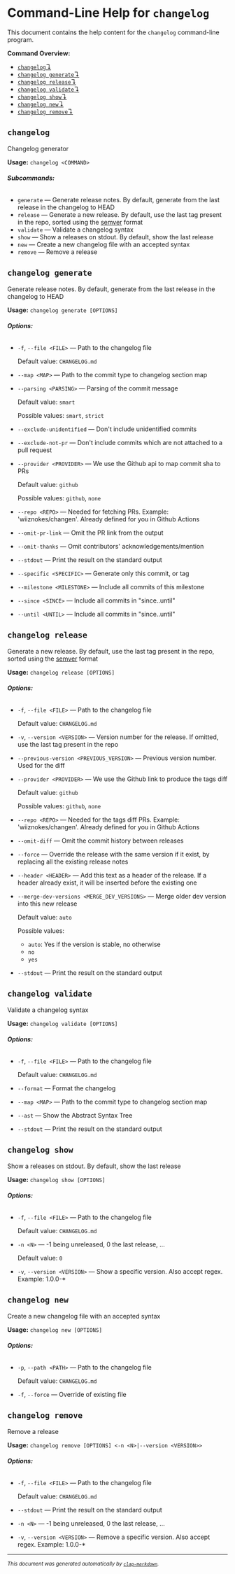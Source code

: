 # Command-Line Help for `changelog`

This document contains the help content for the `changelog` command-line program.

**Command Overview:**

* [`changelog`↴](#changelog)
* [`changelog generate`↴](#changenerate)
* [`changelog release`↴](#changelog-release)
* [`changelog validate`↴](#changelog-validate)
* [`changelog show`↴](#changelog-show)
* [`changelog new`↴](#changelog-new)
* [`changelog remove`↴](#changelog-remove)

## `changelog`

Changelog generator

**Usage:** `changelog <COMMAND>`

###### **Subcommands:**

* `generate` — Generate release notes. By default, generate from the last release in the changelog to HEAD
* `release` — Generate a new release. By default, use the last tag present in the repo, sorted using the [semver](https://semver.org/) format
* `validate` — Validate a changelog syntax
* `show` — Show a releases on stdout. By default, show the last release
* `new` — Create a new changelog file with an accepted syntax
* `remove` — Remove a release



## `changelog generate`

Generate release notes. By default, generate from the last release in the changelog to HEAD

**Usage:** `changelog generate [OPTIONS]`

###### **Options:**

* `-f`, `--file <FILE>` — Path to the changelog file

  Default value: `CHANGELOG.md`
* `--map <MAP>` — Path to the commit type to changelog section map
* `--parsing <PARSING>` — Parsing of the commit message

  Default value: `smart`

  Possible values: `smart`, `strict`

* `--exclude-unidentified` — Don't include unidentified commits
* `--exclude-not-pr` — Don't include commits which are not attached to a pull request
* `--provider <PROVIDER>` — We use the Github api to map commit sha to PRs

  Default value: `github`

  Possible values: `github`, `none`

* `--repo <REPO>` — Needed for fetching PRs. Example: 'wiiznokes/changen'. Already defined for you in Github Actions
* `--omit-pr-link` — Omit the PR link from the output
* `--omit-thanks` — Omit contributors' acknowledgements/mention
* `--stdout` — Print the result on the standard output
* `--specific <SPECIFIC>` — Generate only this commit, or tag
* `--milestone <MILESTONE>` — Include all commits of this milestone
* `--since <SINCE>` — Include all commits in \"since..until\"
* `--until <UNTIL>` — Include all commits in \"since..until\"



## `changelog release`

Generate a new release. By default, use the last tag present in the repo, sorted using the [semver](https://semver.org/) format

**Usage:** `changelog release [OPTIONS]`

###### **Options:**

* `-f`, `--file <FILE>` — Path to the changelog file

  Default value: `CHANGELOG.md`
* `-v`, `--version <VERSION>` — Version number for the release. If omitted, use the last tag present in the repo
* `--previous-version <PREVIOUS_VERSION>` — Previous version number. Used for the diff
* `--provider <PROVIDER>` — We use the Github link to produce the tags diff

  Default value: `github`

  Possible values: `github`, `none`

* `--repo <REPO>` — Needed for the tags diff PRs. Example: 'wiiznokes/changen'. Already defined for you in Github Actions
* `--omit-diff` — Omit the commit history between releases
* `--force` — Override the release with the same version if it exist, by replacing all the existing release notes
* `--header <HEADER>` — Add this text as a header of the release. If a header already exist, it will be inserted before the existing one
* `--merge-dev-versions <MERGE_DEV_VERSIONS>` — Merge older dev version into this new release

  Default value: `auto`

  Possible values:
  - `auto`:
    Yes if the version is stable, no otherwise
  - `no`
  - `yes`

* `--stdout` — Print the result on the standard output



## `changelog validate`

Validate a changelog syntax

**Usage:** `changelog validate [OPTIONS]`

###### **Options:**

* `-f`, `--file <FILE>` — Path to the changelog file

  Default value: `CHANGELOG.md`
* `--format` — Format the changelog
* `--map <MAP>` — Path to the commit type to changelog section map
* `--ast` — Show the Abstract Syntax Tree
* `--stdout` — Print the result on the standard output



## `changelog show`

Show a releases on stdout. By default, show the last release

**Usage:** `changelog show [OPTIONS]`

###### **Options:**

* `-f`, `--file <FILE>` — Path to the changelog file

  Default value: `CHANGELOG.md`
* `-n <N>` — -1 being unreleased, 0 the last release, ...

  Default value: `0`
* `-v`, `--version <VERSION>` — Show a specific version. Also accept regex. Example: 1.0.0-*



## `changelog new`

Create a new changelog file with an accepted syntax

**Usage:** `changelog new [OPTIONS]`

###### **Options:**

* `-p`, `--path <PATH>` — Path to the changelog file

  Default value: `CHANGELOG.md`
* `-f`, `--force` — Override of existing file



## `changelog remove`

Remove a release

**Usage:** `changelog remove [OPTIONS] <-n <N>|--version <VERSION>>`

###### **Options:**

* `-f`, `--file <FILE>` — Path to the changelog file

  Default value: `CHANGELOG.md`
* `--stdout` — Print the result on the standard output
* `-n <N>` — -1 being unreleased, 0 the last release, ...
* `-v`, `--version <VERSION>` — Remove a specific version. Also accept regex. Example: 1.0.0-*



<hr/>

<small><i>
    This document was generated automatically by
    <a href="https://crates.io/crates/clap-markdown"><code>clap-markdown</code></a>.
</i></small>
